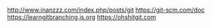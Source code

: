 http://www.inanzzz.com/index.php/posts/git
https://git-scm.com/doc
https://learngitbranching.js.org
https://ohshitgit.com
